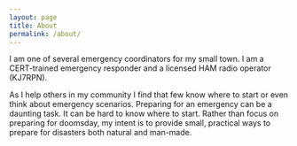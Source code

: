 ```yaml
---
layout: page
title: About
permalink: /about/
---
```

I am one of several emergency coordinators for my small town. I am a CERT-trained emergency responder and a licensed HAM radio operator (KJ7RPN).

As I help others in my community I find that few know where to start or even think about emergency scenarios.  Preparing for an emergency can be a daunting task. It can be hard to know where to start. Rather than focus on preparing for doomsday, my intent is to provide small, practical ways to prepare for disasters both natural and man-made.
